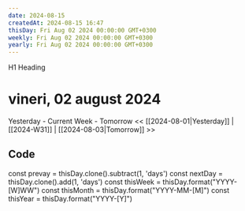 ```yaml
---
date: 2024-08-15
createdAt: 2024-08-15 16:47
thisDay: Fri Aug 02 2024 00:00:00 GMT+0300
weekly: Fri Aug 02 2024 00:00:00 GMT+0300
yearly: Fri Aug 02 2024 00:00:00 GMT+0300
---
```

H1 Heading
# vineri, 02 august 2024

Yesterday - Current Week - Tomorrow
<< [[2024-08-01|Yesterday]] | [[2024-W31]] | [[2024-08-03|Tomorrow]] >>




## Code
const prevay = thisDay.clone().subtract(1, 'days')
const nextDay = thisDay.clone().add(1, 'days')
const thisWeek = thisDay.format("YYYY-[W]WW")
const thisMonth = thisDay.format("YYYY-MM-[M]")
const thisYear = thisDay.format("YYYY-[Y]")